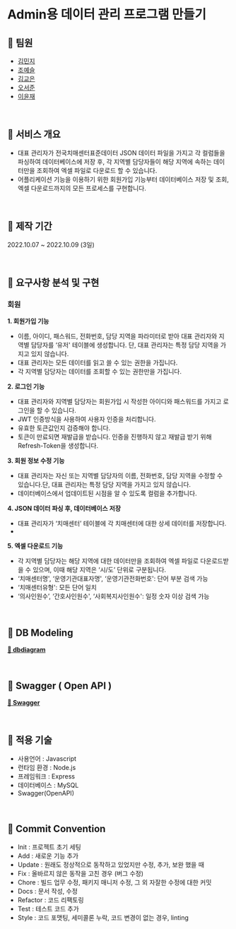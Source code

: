 # Admin용 데이터 관리 프로그램 만들기

## 📌 팀원

- [김민지](https://github.com/enddl3224)
- [조예슬](https://github.com/eungang3)
- [김교은](https://github.com/gyoeun666)
- [오서준](https://github.com/Pi-ren)
- [이윤재](https://github.com/Yunjae53)

<br/>

## 📌 서비스 개요

- 대표 관리자가 전국치매센터표준데이터 JSON 데이터 파일을 가지고 각 컬럼들을 파싱하여 데이터베이스에 저장 후,
  각 지역별 담당자들이 해당 지역에 속하는 데이터만을 조회하여 엑셀 파일로 다운로드 할 수 있습니다.
- 어플리케이션 기능을 이용하기 위한 회원가입 기능부터 데이터베이스 저장 및 조회, 엑셀 다운로드까지의 모든 프로세스를 구현합니다.

<br/>

## 📌 제작 기간

2022.10.07 ~ 2022.10.09 (3일)

<br/>

## 📌 요구사항 분석 및 구현

### 회원

**1. 회원가입 기능**

- 이름, 아이디, 패스워드, 전화번호, 담당 지역을 파라미터로 받아 대표 관리자와 지역별 담당자를 ‘유저' 테이블에 생성합니다. 단, 대표 관리자는 특정 담당 지역을 가지고 있지 않습니다.
- 대표 관리자는 모든 데이터를 읽고 쓸 수 있는 권한을 가집니다.
- 각 지역별 담당자는 데이터를 조회할 수 있는 권한만을 가집니다.

**2. 로그인 기능**

- 대표 관리자와 지역별 담당자는 회원가입 시 작성한 아이디와 패스워드를 가지고 로그인을 할 수 있습니다.
- JWT 인증방식을 사용하여 사용자 인증을 처리합니다.
- 유효한 토큰값인지 검증해야 합니다.
- 토큰이 만료되면 재발급을 받습니다. 인증을 진행하지 않고 재발급 받기 위해 Refresh-Token을 생성합니다.

**3. 회원 정보 수정 기능**

- 대표 관리자는 자신 또는 지역별 담당자의 이름, 전화번호, 담당 지역을 수정할 수 있습니다.단, 대표 관리자는 특정 담당 지역을 가지고 있지 않습니다.
- 데이터베이스에서 업데이트된 시점을 알 수 있도록 컬럼을 추가합니다.

**4. JSON 데이터 파싱 후, 데이터베이스 저장**

- 대표 관리자가 ‘치매센터’ 테이블에 각 치매센터에 대한 상세 데이터를 저장합니다.
-

**5. 엑셀 다운로드 기능**

- 각 지역별 담당자는 해당 지역에 대한 데이터만을 조회하여 엑셀 파일로 다운로드받을 수 있으며, 이때 해당 지역은 ‘시/도’ 단위로 구분됩니다.
- ‘치매센터명', ‘운영기관대표자명', ‘운영기관전화번호': 단어 부분 검색 가능
- ‘치매센터유형': 모든 단어 일치
- ‘의사인원수’, ‘간호사인원수', ‘사회복지사인원수': 일정 숫자 이상 검색 가능

<br/>

## 📌 DB Modeling

**[🔗 dbdiagram](https://dbdiagram.io/d/633bdd28f0018a1c5f8b3033)**

<br>

## 📌 Swagger ( Open API )

**[🔗 Swagger ](http://localhost:8000/api-docs)**

<br/>

## 📌 적용 기술

- 사용언어 : Javascript
- 런타임 환경 : Node.js
- 프레임워크 : Express
- 데이터베이스 : MySQL
- Swagger(OpenAPI)

<br/>

## 📌 Commit Convention

- Init : 프로젝트 초기 세팅
- Add : 새로운 기능 추가
- Update : 원래도 정상적으로 동작하고 있었지만 수정, 추가, 보완 했을 때
- Fix : 올바르지 않은 동작을 고친 경우 (버그 수정)
- Chore : 빌드 업무 수정, 패키지 매니저 수정, 그 외 자잘한 수정에 대한 커밋
- Docs : 문서 작성, 수정
- Refactor : 코드 리팩토링
- Test : 테스트 코드 추가
- Style : 코드 포맷팅, 세미콜론 누락, 코드 변경이 없는 경우, linting
